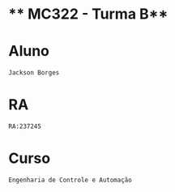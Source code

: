 # ** MC322 - Turma B**
# **Aluno**
	Jackson Borges
# **RA**
	RA:237245
# **Curso**
	Engenharia de Controle e Automação